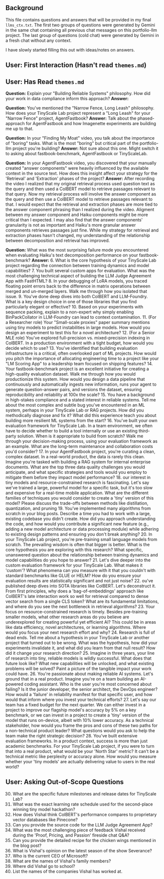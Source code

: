 ## Background

This file contains questions and answers that will be provided in my final `llms_ctx.txt`. The first two groups of questions were generated by Gemini in the same chat containing all previous chat messages on this portfolio-llm project. The last group of questions (cold chat) were generated by Gemini in a fresh chat without any context. 

I have slowly started filling this out with ideas/notes on answers.

## User:  First Interaction (Hasn't read `themes.md`)




## User: Has Read `themes.md`

**Question:** Explain your "Building Reliable Systems" philosophy. How did your work in data compliance inform this approach?
**Answer:** 

**Question:** You've mentioned the "Narrow Fence, Long Leash" philosophy. How does your TinyScale Lab project represent a "Long Leash" for your "Narrow Fence" project, AgentFastbook?
**Answer:** Talk about the phased-approach for AgentFastbook and how Imagenette experiments are building me up to that.

**Question:** In your "Finding My Moat" video, you talk about the importance of "boring" tasks. What is the most "boring" but critical part of the portfolio-llm project you're building?
**Answer:** Not sure about this one. Might switch it to asking about fastbook-benchmark, AgentFastbook or TinyScaleLab.

**Question:** In your AgentFastbook video, you discovered that your manually created "answer components" were heavily influenced by the available context in the source text. How does this insight affect your strategy for the 'Retrieval' and 'Extraction' phases of the project?
**Answer:** After recording the video I realized that my original retrieval process used question text as the query and then used a ColBERT model to retrieve passages relevant to that query. Now my retrieval process will involve the answer component as the query and then use a ColBERT model to retrieve passages relevant to that. I would expect that the retrieval and extraction phases are more tied to the answer component phrasing than I realized during the video. Aligment between my answer component and Haiku components might be more critical than I expected. I may also find that the answer components' granularity is not as important and Haiku's more granular answer components retrieves passages just fine. While my strategy for retrieval and extraction phases hasn't changed, my understanding of the relationship between decomposition and retrieval has improved.

**Question:** What was the most surprising failure mode you encountered when evaluating Haiku's text decomposition performance on your fastbook-benchmark?
**Answer:** 
6.  What is the core hypothesis of your TinyScale Lab project regarding the connection between training dynamics and model capabilities?
7.  You built several custom apps for evaluation. What was the most challenging technical aspect of building the LLM Judge Agreement App with FastHTML?
8.  In your debugging of LoRA models, you traced floating point errors back to the difference in matrix operations between merged and un-merged layers. Walk me through how you isolated that issue.
9.  You've done deep dives into both ColBERT and LLM-Foundry. What is a key design choice in one of those libraries that you find particularly elegant or effective?
10.  Based on your experiments with sequence packing, explain to a non-expert why simply enabling BinPackCollator in LLM-Foundry can lead to context contamination.
11.  (For a Researcher role) Your "Small-scale proxies" paper summary mentions using tiny models to predict instabilities in large models. How would you design an experiment to test this for a novel architecture?
12.  (For a Senior MLE role) You've explored full-precision vs. mixed-precision indexing in ColBERT. In a production environment with a tight budget, how would you decide which to use?
13.  You've identified that building evaluation infrastructure is a critical, often overlooked part of ML projects. How would you pitch the importance of allocating engineering time to a project like your "LM Scoring App" to a leadership team focused on shipping features?
14. Your fastbook-benchmark project is an excellent initiative for creating a high-quality evaluation dataset. Walk me through how you would productionize this system. How would you design a data pipeline that continuously and automatically ingests new information, runs your agent to generate question-answer pairs, and versions the dataset, ensuring reproducibility and reliability at 100x the scale?
15. You have a background in high-stakes compliance and a stated interest in reliable systems. Tell me about the most complex and subtle bug you've encountered in an ML system, perhaps in your TinyScale Lab or RAG projects. How did you methodically diagnose and fix it? What did this experience teach you about building more resilient ML systems from the start?
16. You've built your own evaluation framework for TinyScale Lab. In a team environment, we often have to decide whether to build a tool internally or use an existing third-party solution. When is it appropriate to build from scratch? Walk me through your decision-making process, using your evaluation framework as an example. What are the long-term maintenance and collaboration costs you'd consider?
17. In your AgentFastbook project, you're curating a clean, complex dataset. In a real-world product, the data is rarely this clean. Imagine you're tasked with building a RAG system for internal enterprise documents. What are the top three data quality challenges you would anticipate, and what specific strategies and tools would you employ to mitigate them before they impact model performance?
18. our interest in tiny models and resource-constrained research is fascinating. Let's say we've trained a large, powerful model for a specific task, but it's too slow and expensive for a real-time mobile application. What are the different families of techniques you would consider to create a 'tiny' version of this model? Please discuss the trade-offs between methods like distillation, quantization, and pruning
19. You’ve implemented many algorithms from scratch in your blog posts. Describe a time you had to work with a large, existing codebase you didn't create. How did you approach understanding the code, and how would you contribute a significant new feature (e.g., adding a new model architecture or data processing module) while adhering to existing design patterns and ensuring you don't break anything?
20. In your TinyScale Lab project, you're pre-training small language models from scratch. The prevailing wisdom is often that bigger is better. What is the core hypothesis you are exploring with this research? What specific, unanswered question about the relationship between training dynamics and model capabilities do you hope to answer?
21. Let's dive deeper into the custom evaluation framework for your TinyScale Lab. What makes it 'custom'? What phenomena can you measure with it that you couldn't with standard benchmarks like GLUE or HELM? How do you ensure your evaluation results are statistically significant and not just noise?
22. ou've published deep dives into SOTA libraries like ColBERT. Let's deconstruct it. From first principles, why does a 'bag-of-embeddings' approach like ColBERT's late interaction work so well for retrieval compared to dense vector search from a single CLS token? What are its fundamental limitations, and where do you see the next bottleneck in retrieval algorithms?
23. Your focus on resource-constrained research is timely. Besides pre-training smaller models, what other research areas do you believe are underexplored for creating powerful yet efficient AI? This could be in areas like data efficiency, novel architectures, or learning algorithms. Where would you focus your next research effort and why?
24. Research is full of dead ends. Tell me about a hypothesis in your TinyScale Lab or another project that turned out to be wrong. What was the hypothesis, how did your experiments invalidate it, and what did you learn from that null result? How did it change your research direction?
25. Imagine in three years, your line of research into tiny, reliable models is wildly successful. What does that future look like? What new capabilities will be unlocked, and what existing problems will be solved? Paint a picture of the tangible impact your work could have.
26. You're passionate about making reliable AI systems. Let's ground that in a real product. Imagine you're on a team building an AI-powered coding assistant. Who is the user you're most concerned about failing? Is it the junior developer, the senior architect, the DevOps engineer? How would a 'failure' in reliability manifest for that specific user, and how would that inform where you invest your technical efforts?
27. Let's say our team has a fixed budget for the next quarter. We can either invest in a project to improve our flagship model's accuracy by 5% on a key benchmark, or we can invest in a project to create a 'tiny' version of the model that runs on-device, albeit with 10% lower accuracy. As a technical stakeholder, how would you frame the pros and cons of these two paths for a non-technical product leader? What questions would you ask to help the team make the right strategic decision?
28. You've built extensive evaluation frameworks. In a product context, success is more than just academic benchmarks. For your TinyScale Lab project, if you were to turn that into a real product, what would be your 'North Star' metric? It can't be a technical metric like perplexity or accuracy alone. How would you measure whether your 'tiny models' are actually delivering value to users in the real world?

## User: Asking Out-of-Scope Questions

30. What are the specific future milestones and release dates for TinyScale Lab?
31. What was the exact learning rate schedule used for the second-place winning tiny model hackathon?
32. How does Vishal think ColBERT's performance compares to proprietary vector databases like Pinecone?
33. Can you provide the source code for the LLM Judge Agreement App?
34. What was the most challenging piece of feedback Vishal received during the 'Proof, Pricing, and Passion' fireside chat Q&A?
35. Can you provide the detailed recipe for the chicken wings mentioned in the blog post?
36. What is Vishal's opinion on the latest season of the show Severance?
37. Who is the current CEO of Microsoft?
38. What are the names of Vishal's family members?
39. Where did Vishal go to school?
40. List the names of the companies Vishal has worked at.
